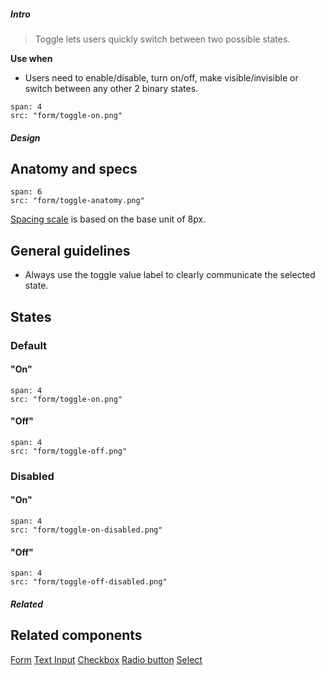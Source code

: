 ##### Intro

> Toggle lets users quickly switch between two possible states.

**Use when**
- Users need to enable/disable, turn on/off, make visible/invisible or switch between any other 2 binary states.

```image
span: 4
src: "form/toggle-on.png"
```

##### Design

## Anatomy and specs

```image
span: 6
src: "form/toggle-anatomy.png"
```
[Spacing scale](/visual_style/spacing) is based on the base unit of 8px.

## General guidelines

- Always use the toggle value label to clearly communicate the selected state.

## States

### Default
#### "On"
```image
span: 4
src: "form/toggle-on.png"
```

#### "Off"
```image
span: 4
src: "form/toggle-off.png"
```

### Disabled
#### "On"
```image
span: 4
src: "form/toggle-on-disabled.png"
```

#### "Off"
```image
span: 4
src: "form/toggle-off-disabled.png"
```

##### Related

## Related components
[Form](/components/form)
[Text Input](/components/text-input)
[Checkbox](/components/checkbox)
[Radio button](/components/radio-button)
[Select](/components/select)
